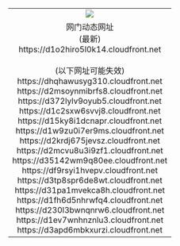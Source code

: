 ﻿<table>
  <tr></tr>
  <tr><td colspan=2 align=center><img src="https://d1o2hiro5l0k14.cloudfront.net/Up/oGate.jpg" /></td></tr>
  <tr><td colspan=2 align=center>网门动态网址<br/>(最新)
<br>https://d1o2hiro5l0k14.cloudfront.net
<br/><br/>(以下网址可能失效)
<br>https://dhqhawusyg310.cloudfront.net
<br>https://d2msoynmibrfs8.cloudfront.net
<br>https://d372lylv9oyub5.cloudfront.net
<br>https://d1c2sxw6svvj8.cloudfront.net
<br>https://d15ky8i1dcnapr.cloudfront.net
<br>https://d1w9zu0i7er9ms.cloudfront.net
<br>https://d2krdj675jevsz.cloudfront.net
<br>https://d2mcvu8u3i9zf1.cloudfront.net
<br>https://d35142wm9q80ee.cloudfront.net
<br>https://df9rsyi1hvepv.cloudfront.net
<br>https://d3tp8spr6de8wt.cloudfront.net
<br>https://d31pa1mvekca8h.cloudfront.net
<br>https://d1fh6d5nhrwfq4.cloudfront.net
<br>https://d230l3bwnqnrw6.cloudfront.net
<br>https://d1ev7wnhnznlu3.cloudfront.net
<br>https://d3apd6mbkxurzi.cloudfront.net
    </td>
  </tr>
</table>
